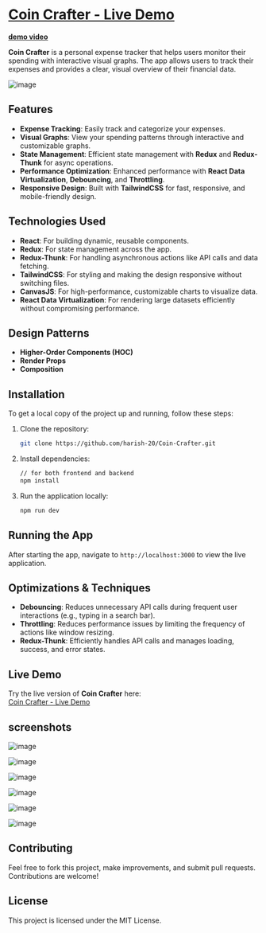 # [Coin Crafter - Live Demo](https://coin-crafter.onrender.com)
**[demo video](https://www.linkedin.com/posts/harish-kumar-418a47237_reactproject-mernproject-expensetracker-activity-7285990393928654848-s0U0?utm_source=share&utm_medium=member_desktop)**

**Coin Crafter** is a personal expense tracker that helps users monitor their spending with interactive visual graphs. The app allows users to track their expenses and provides a clear, visual overview of their financial data.

![image](https://github.com/user-attachments/assets/4d101d1f-fc6d-4dbf-90bb-e9be3f6af42c)

## Features

- **Expense Tracking**: Easily track and categorize your expenses.
- **Visual Graphs**: View your spending patterns through interactive and customizable graphs.
- **State Management**: Efficient state management with **Redux** and **Redux-Thunk** for async operations.
- **Performance Optimization**: Enhanced performance with **React Data Virtualization**, **Debouncing**, and **Throttling**.
- **Responsive Design**: Built with **TailwindCSS** for fast, responsive, and mobile-friendly design.

## Technologies Used

- **React**: For building dynamic, reusable components.
- **Redux**: For state management across the app.
- **Redux-Thunk**: For handling asynchronous actions like API calls and data fetching.
- **TailwindCSS**: For styling and making the design responsive without switching files.
- **CanvasJS**: For high-performance, customizable charts to visualize data.
- **React Data Virtualization**: For rendering large datasets efficiently without compromising performance.

## Design Patterns

- **Higher-Order Components (HOC)**
- **Render Props**
- **Composition**

## Installation

To get a local copy of the project up and running, follow these steps:

1. Clone the repository:
   ```bash
   git clone https://github.com/harish-20/Coin-Crafter.git
   ```
2. Install dependencies:
   ```bash
   // for both frontend and backend
   npm install
   ```
3. Run the application locally:
   ```bash
   npm run dev
   ```

## Running the App

After starting the app, navigate to `http://localhost:3000` to view the live application.

## Optimizations & Techniques

- **Debouncing**: Reduces unnecessary API calls during frequent user interactions (e.g., typing in a search bar).
- **Throttling**: Reduces performance issues by limiting the frequency of actions like window resizing.
- **Redux-Thunk**: Efficiently handles API calls and manages loading, success, and error states.

## Live Demo

Try the live version of **Coin Crafter** here:  
[Coin Crafter - Live Demo](https://coin-crafter.onrender.com)

## screenshots
![image](https://github.com/user-attachments/assets/4d101d1f-fc6d-4dbf-90bb-e9be3f6af42c)

![image](https://github.com/user-attachments/assets/e8195498-f79e-4a91-b7f3-0dc70bf5fd94)

![image](https://github.com/user-attachments/assets/a55cbacc-f679-4f9d-8e33-58a18fd45ed6)

![image](https://github.com/user-attachments/assets/603fec0c-528c-498c-aeea-29e39ea3e751)

![image](https://github.com/user-attachments/assets/591ae103-dd1b-4093-a3cc-d4d332c75943)

![image](https://github.com/user-attachments/assets/9fd56dc8-92eb-45a5-aacd-3cfbd183bd30)


## Contributing

Feel free to fork this project, make improvements, and submit pull requests. Contributions are welcome!

## License

This project is licensed under the MIT License.
